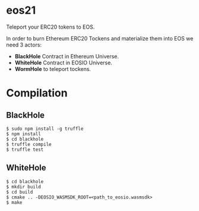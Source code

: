 # eos21
Teleport your ERC20 tokens to EOS.

In order to burn Ethereum ERC20 Tockens and materialize them into EOS we need 3 actors:

* **BlackHole** Contract in Ethereum Universe.
* **WhiteHole** Contract in EOSIO Universe.
* **WormHole** to teleport tockens.

# Compilation
## BlackHole
```
$ sudo npm install -g truffle
$ npm install
$ cd blackhole
$ truffle compile
$ truffle test
```

## WhiteHole
```
$ cd blackhole
$ mkdir build
$ cd build
$ cmake .. -DEOSIO_WASMSDK_ROOT=<path_to_eosio.wasmsdk>
$ make


